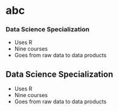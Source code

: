 # abc
### Data Science Specialization

* Uses R
* Nine courses
* Goes from raw data to data products
## Data Science Specialization

* Uses R
* Nine courses
* Goes from raw data to data products
